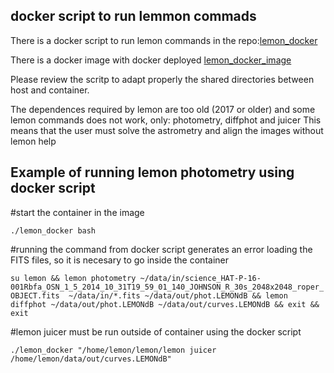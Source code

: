 ## docker script to run lemmon commads

There is a docker script to run lemon commands in the repo:[lemon_docker](https://github.com/rmorales-iaa/debian_lemon/blob/master/lemon_docker)

There is a docker image with docker deployed [lemon_docker_image](https://FIXME)

Please review the scritp to adapt properly the shared directories between host and container.

The dependences required by lemon are too old (2017 or older) and some lemon commands does not work, only: photometry, diffphot and juicer
This means that the user must solve the astrometry and align the images without lemon help

## Example of running lemon photometry using docker script
#start the container in the image

`./lemon_docker bash`

#running the command from docker script generates an error loading the FITS files, so it is necesary to go inside the container

`su lemon &&
lemon photometry ~/data/in/science_HAT-P-16-001Rbfa_OSN_1_5_2014_10_31T19_59_01_140_JOHNSON_R_30s_2048x2048_roper_OBJECT.fits  ~/data/in/*.fits ~/data/out/phot.LEMONdB &&
lemon diffphot ~/data/out/phot.LEMONdB ~/data/out/curves.LEMONdB &&
exit &&
exit`

#lemon juicer must be run outside of container using the docker script

`./lemon_docker "/home/lemon/lemon/lemon juicer /home/lemon/data/out/curves.LEMONdB"`
